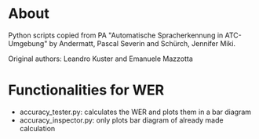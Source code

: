 # About
Python scripts copied from PA "Automatische Spracherkennung in ATC-Umgebung"
by Andermatt, Pascal Severin and Schürch, Jennifer Miki.

Original authors: Leandro Kuster and Emanuele Mazzotta


# Functionalities for WER
- accuracy_tester.py: calculates the WER and plots them in a bar diagram
- accuracy_inspector.py: only plots bar diagram of already made calculation
